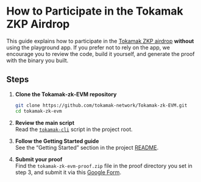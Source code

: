 # How to Participate in the Tokamak ZKP Airdrop

This guide explains how to participate in the [Tokamak ZKP airdrop](https://zkp.tokamak.network) **without** using the playground app. If you prefer not to rely on the app, we encourage you to review the code, build it yourself, and generate the proof with the binary you built.

## Steps

1. **Clone the Tokamak‑zk‑EVM repository**
   ```bash
   git clone https://github.com/tokamak-network/Tokamak-zk-EVM.git
   cd tokamak-zk-evm
   ```

2. **Review the main script**  
   Read the [`tokamak-cli`](../tokamak-cli) script in the project root.

3. **Follow the Getting Started guide**  
   See the “Getting Started” section in the project [README](../README.md).

4. **Submit your proof**  
   Find the `tokamak-zk-evm-proof.zip` file in the proof directory you set in step 3, and submit it via this [Google Form](https://forms.gle/BocX6o4GZRcmr3fF7).